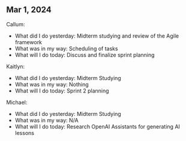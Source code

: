 ## Mar 1, 2024
Callum:
- What did I do yesterday: Midterm studying and review of the Agile framework
- What was in my way: Scheduling of tasks
- What will I do today: Discuss and finalize sprint planning

Kaitlyn:
- What did I do yesterday: Midterm Studying
- What was in my way: Nothing
- What will I do today: Sprint 2 planning

Michael:
- What did I do yesterday: Midterm Studying
- What was in my way: N/A
- What will I do today: Research OpenAI Assistants for generating AI lessons
